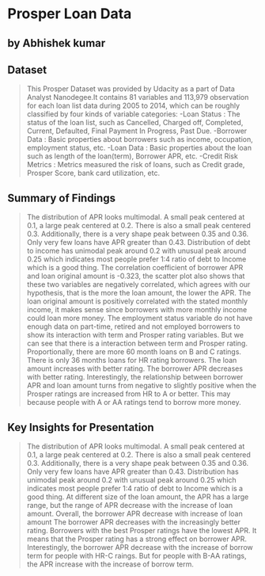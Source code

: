 # Prosper Loan Data
## by Abhishek kumar


## Dataset

> This Prosper Dataset was provided by Udacity as a part of Data Analyst Nanodegee.It contains 81 variables and 113,979 observation for each loan list data during 2005 to 2014, 
  which can be roughly classified by four kinds of variable categories:
   -Loan Status : The status of the loan list, such as Cancelled, Charged off, Completed, Current, Defaulted, Final Payment In          Progress, Past Due.
   -Borrower Data : Basic properties about borrowers such as income, occupation, employment status, etc.
   -Loan Data : Basic properties about the loan such as length of the loan(term), Borrower APR, etc.
   -Credit Risk Metrics : Metrics measured the risk of loans, such as Credit grade, Prosper Score, bank card utilization, etc.


## Summary of Findings

> The distribution of APR looks multimodal. A small peak centered at 0.1, a large peak centered at 0.2. There is also a small peak centered 0.3. Additionally, there is a very shape peak between 0.35 and 0.36. Only very few loans have APR greater than 0.43.
> Distribution of debt to income has unimodal peak around 0.2 with unusual peak around 0.25 which indicates most people prefer 1:4 ratio of debt to Income which is a good thing.
> The correlation coefficient of borrower APR and loan original amount is -0.323, the scatter plot also shows that these two variables are negatively correlated, which agrees with our hypothesis, that is the more the loan amount, the lower the APR. The loan original amount is positively correlated with the stated monthly income, it makes sense since borrowers with more monthly income could loan more money.
> The employment status variable do not have enough data on part-time, retired and not employed borrowers to show its interaction with term and Prosper rating variables. But we can see that there is a interaction between term and Prosper rating. Proportionally, there are more 60 month loans on B and C ratings. There is only 36 months loans for HR rating borrowers.
> The loan amount increases with better rating. The borrower APR decreases with better rating. Interestingly, the relationship between borrower APR and loan amount turns from negative to slightly positive when the Prosper ratings are increased from HR to A or better. This may because people with A or AA ratings tend to borrow more money.

## Key Insights for Presentation

> The distribution of APR looks multimodal. A small peak centered at 0.1, a large peak centered at 0.2. There is also a small peak centered 0.3. Additionally, there is a very shape peak between 0.35 and 0.36. Only very few loans have APR greater than 0.43.
> Distribution has unimodal peak around 0.2 with unusual peak around 0.25 which indicates most people prefer 1:4 ratio of debt to Income which is a good thing.
> At different size of the loan amount, the APR has a large range, but the range of APR decrease with the increase of loan amount. Overall, the borrower APR decrease with increase of loan amount
> The borrower APR decreases with the increasingly better rating. Borrowers with the best Prosper ratings have the lowest APR. It means that the Prosper rating has a strong effect on borrower APR.
>Interestingly, the borrower APR decrease with the increase of borrow term for people with HR-C raings. But for people with B-AA ratings, the APR increase with the increase of borrow term.


